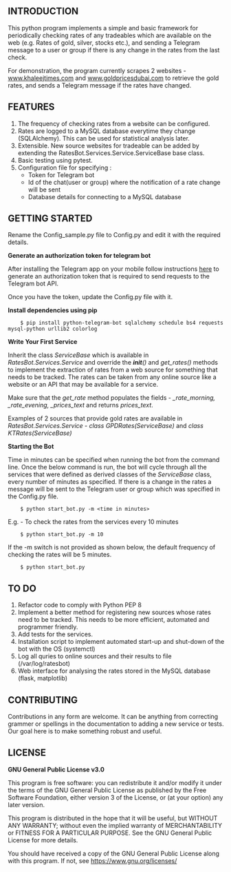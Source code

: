 ## INTRODUCTION

This python program implements a simple and basic framework for periodically checking rates of any tradeables which are available on the web (e.g. Rates of gold, silver, stocks etc.), and sending a Telegram message to a user or group if there is any change in the rates from the last check.

For demonstration, the program currently scrapes 2 websites - www.khaleejtimes.com and www.goldpricesdubai.com to retrieve the gold rates, and sends a Telegram message if the rates have changed.

## FEATURES

1. The frequency of checking rates from a website can be configured.
2. Rates are logged to a MySQL database everytime they change (SQLAlchemy). This can be used for statistical analysis later.
3. Extensible. New source websites for tradeable can be added by extending the RatesBot.Services.Service.ServiceBase base class.
4. Basic testing using pytest.
5. Configuration file for specifying :
   - Token for Telegram bot
   - Id of the chat(user or group) where the notification of a rate change will be sent
   - Database details for connecting to a MySQL database


## GETTING STARTED

Rename the Config_sample.py file to Config.py and edit it with the required details.

**Generate an authorization token for telegram bot**

After installing the Telegram app on your mobile follow instructions [here](<https://core.telegram.org/bots#6-botfather>) to generate an authorization token that is required to send requests to the Telegram bot API.

Once you have the token, update the Config.py file with it.


**Install dependencies using pip**

```
    $ pip install python-telegram-bot sqlalchemy schedule bs4 requests mysql-python urllib2 colorlog
```

**Write Your First Service**

Inherit the class *ServiceBase* which is available in *RatesBot.Services.Service* and override the *__init__()* and *get_rates()* methods to implement the extraction of rates from a web source for something that needs to be tracked. The rates can be taken from any online source like a website or an API that may be available for a service.

Make sure that the *get_rate* method populates the fields - *_rate_morning, _rate_evening, _prices_text* and returns *prices_text*.

Examples of 2 sources that provide gold rates are available in *RatesBot.Services.Service* - *class GPDRates(ServiceBase)* and *class KTRates(ServiceBase)*

**Starting the Bot**

Time in minutes can be specified when running the bot from the command line. Once the below command is run, the bot will cycle through all the services that were defined as derived classes of the *ServiceBase* class, every number of minutes as specified. If there is a change in the rates a message will be sent to the Telegram user or group which was specified in the Config.py file.

```
    $ python start_bot.py -m <time in minutes>
```

E.g. - To check the rates from the services every 10 minutes

```
    $ python start_bot.py -m 10
```
  
If the -m switch is not provided as shown below, the default frequency of checking the rates will be 5 minutes.

```
    $ python start_bot.py
```

## TO DO

1. Refactor code to comply with Python PEP 8
2. Implement a better method for registering new sources whose rates need to be tracked. This needs to be more efficient, automated and programmer friendly.
3. Add tests for the services.
4. Installation script to implement automated start-up and shut-down of the bot with the OS (systemctl)
5. Log all quries to online sources and their results to file (/var/log/ratesbot)
6. Web interface for analysing the rates stored in the MySQL database (flask, matplotlib)


## CONTRIBUTING

Contributions in any form are welcome. It can be anything from correcting grammer or spellings in the documentation to adding a new service or tests. Our goal here is to make something robust and useful.


## LICENSE


**GNU General Public License v3.0**

This program is free software: you can redistribute it and/or modify it under the terms of the GNU General Public License as published by the Free Software Foundation, either version 3 of the License, or (at your option) any later version.

This program is distributed in the hope that it will be useful, but WITHOUT ANY WARRANTY; without even the implied warranty of MERCHANTABILITY or FITNESS FOR A PARTICULAR PURPOSE.  See the GNU General Public License for more details.

You should have received a copy of the GNU General Public License along with this program.  If not, see <https://www.gnu.org/licenses/>